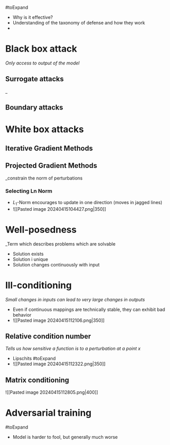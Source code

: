 #toExpand 


* Why is it effective?
* Understanding of the taxonomy of defense and how they work
* 

# Black box attack
_Only access to output of the model_

## Surrogate attacks
_

## Boundary attacks


# White box attacks

## Iterative Gradient Methods


## Projected Gradient Methods
_constrain the norm of perturbations

### Selecting Ln Norm

* $L_{1}\text{-Norm}$ encourages to update in one direction (moves in jagged lines)
* ![[Pasted image 20240415104427.png|350]]



# Well-posedness
_Term which describes problems which are solvable
* Solution exists
* Solution i unique
* Solution changes continuously with input


# Ill-conditioning
_Small changes in inputs can lead to very large changes in outputs_
* Even if continuous mappings are technically stable, they can exhibit bad behavior
* ![[Pasted image 20240415112106.png|350]]

## Relative condition number
_Tells us how sensitive a function is to a perturbation at a point x_

* Lipschits #toExpand
* ![[Pasted image 20240415112322.png|350]]


## Matrix conditioning

![[Pasted image 20240415112805.png|400]]





# Adversarial training
#toExpand
* Model is harder to fool, but generally much worse


